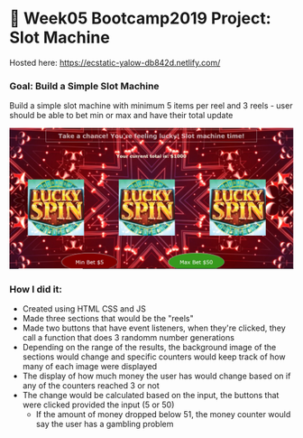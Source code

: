 # 🎰 Week05 Bootcamp2019 Project: Slot Machine
Hosted here: https://ecstatic-yalow-db842d.netlify.com/

### Goal: Build a Simple Slot Machine

Build a simple slot machine with minimum 5 items per reel and 3 reels - user should be able to bet min or max and have their total update

![item list](Capture.PNG)

### How I did it:

- Created using HTML CSS and JS
- Made three sections that would be the "reels"
- Made two buttons that have event listeners, when they're clicked, they call a function that does 3 randomm number generations
- Depending on the range of the results, the background image of the sections would change and specific counters would keep track of how many of each image were displayed
- The display of how much money the user has would change based on if any of the counters reached 3 or not
- The change would be calculated based on the input, the buttons that were clicked provided the input (5 or 50)
  - If the amount of money dropped below 51, the money counter would say the user has a gambling problem

